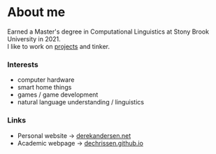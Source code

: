 # About me

Earned a Master's degree in Computational Linguistics at Stony Brook University in 2021.  
I like to work on [projects](https://derekandersen.net/projects) and tinker.

### Interests

- computer hardware
- smart home things
- games / game development
- natural language understanding / linguistics

### Links

- Personal website → [derekandersen.net](https://derekandersen.net/)  
- Academic webpage → [dechrissen.github.io](https://dechrissen.github.io/)
